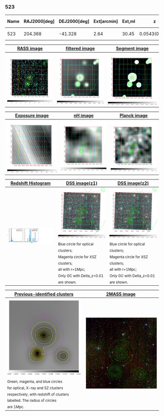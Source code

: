 <div STYLE="page-break-after: always;"></div>

### 523

|Name|RAJ2000[deg]|DEJ2000[deg] |Ext[arcmin]| Ext,ml | z | z_src| C|GC(XSZ,Delta_z<0.01)| GC(OPT,Delta_z<0.01)|GC| R_sig[arcmin] | R500[arcmin] | R500[Mpc]| CRsig[c/s] | CR500[c/s] |L500[1E44 erg/s]|F500[1E-12 erg/s/cm^2]| M500[1E14 Msun]|Tx[keV]|Cnt_sig|Beta|Rc[arcmin]|Comment|Alias|
|---|---|---|---|---|---|------|---|--------|---------|----------|---|---|---|---|---|---|---|---|---|---|---|---|---|---|
|523| 204.368| -41.328| 2.64| 30.45| 0.0543(0.005)| z1, z_xsz| B| MCXC| N| MCXC, N| 19.269| 12.068| 0.765| 0.298(0.108)| 0.281(0.101)| 0.335(0.072)| 4.782(1.032)| 1.34(0.15)| 2.61(0.18)| 149.6| 0.550(-0.034+0.059)| 2.590(-0.561+0.865)| -| k326|

|[RASS image](../image/523/523_img.pdf)|[filtered image](../image/523/523_fil.pdf)|[Segment image](../image/523/523_seg.pdf)|
|-------------------|--------------------|-------------------|
| <img src="../image/523/523_img.png" width="300">  | <img src="../image/523/523_fil.png" width="300">   | <img src="../image/523/523_seg.png" width="300">  |

|[Exposure image](../image/523/523_mex.pdf)| [nH image](../image/523/523_nh.pdf)| [Planck image](../image/523/523_p.pdf)|
|-------------------|--------------------|-------------------|
|<img src="../image/523/523_mex.png" width="300">   | <img src="../image/523/523_nh.png" width="300">    | <img src="../image/523/523_p.png" width="300"> |

|[Redshift Histogram](../image/523/523_zg.pdf) | [DSS image(z1)](../image/523/523_dss_z1.pdf)      |  [DSS image(z2)](../image/523/523_dss_z2.pdf)    |
|-------------------|--------------------|-------------------|
|<img src="../image/523/523_zg.png" width="300"> |<img src="../image/523/523_dss_z1.png" width="300"> <sub><br>Blue circle for optical clusters; <br>Magenta circle for XSZ clusters; <br>all with r=1Mpc; <br>Only GC with Delta_z<0.01 are shown. </sub>| <img src="../image/523/523_dss_z2.png" width="300"><sub><br>Blue circle for optical clusters; <br>Magenta circle for XSZ clusters; <br>all with r=1Mpc; <br>Only GC with Delta_z<0.01 are shown. </sub> |

|[Previous-identified clusters](../image/523/523_gc.pdf) | [2MASS image](../image/523/523_2mass.pdf)      |
|-------------------|-------------------|
|<img src=../image/523/523_gc.png width="300"> <br><sub>Green, magenta, and blue circles <br>for optical, X-ray and SZ clusters <br>respectively, with redshift of clusters <br>labelled. The radius of circles <br>are 1Mpc.</sub>|<img src="../image/523/523_2mass.png" width="300">  |




